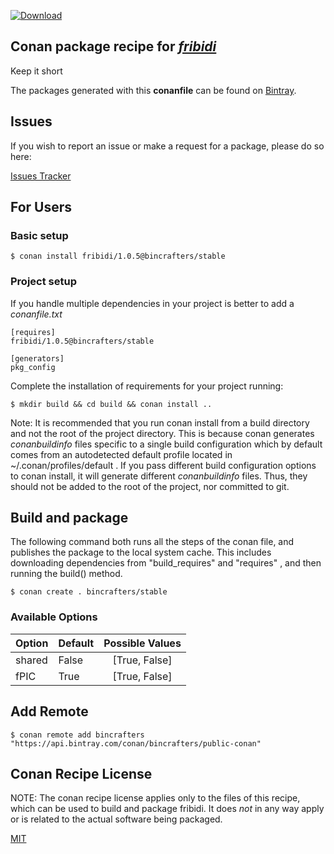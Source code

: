 [![Download](https://api.bintray.com/packages/bincrafters/public-conan/fribidi%3Abincrafters/images/download.svg) ](https://bintray.com/bincrafters/public-conan/fribidi%3Abincrafters/_latestVersion)

## Conan package recipe for [*fribidi*](https://github.com/fribidi/fribidi)

Keep it short

The packages generated with this **conanfile** can be found on [Bintray](https://bintray.com/bincrafters/public-conan/fribidi%3Abincrafters).


## Issues

If you wish to report an issue or make a request for a package, please do so here:

[Issues Tracker](https://github.com/bincrafters/community/issues)


## For Users

### Basic setup

    $ conan install fribidi/1.0.5@bincrafters/stable

### Project setup

If you handle multiple dependencies in your project is better to add a *conanfile.txt*

    [requires]
    fribidi/1.0.5@bincrafters/stable

    [generators]
    pkg_config

Complete the installation of requirements for your project running:

    $ mkdir build && cd build && conan install ..

Note: It is recommended that you run conan install from a build directory and not the root of the project directory.  This is because conan generates *conanbuildinfo* files specific to a single build configuration which by default comes from an autodetected default profile located in ~/.conan/profiles/default .  If you pass different build configuration options to conan install, it will generate different *conanbuildinfo* files.  Thus, they should not be added to the root of the project, nor committed to git.


## Build and package

The following command both runs all the steps of the conan file, and publishes the package to the local system cache.  This includes downloading dependencies from "build_requires" and "requires" , and then running the build() method.

    $ conan create . bincrafters/stable


### Available Options
| Option        | Default | Possible Values  |
| ------------- |:----------------- |:------------:|
| shared      | False |  [True, False] |
| fPIC      | True |  [True, False] |


## Add Remote

    $ conan remote add bincrafters "https://api.bintray.com/conan/bincrafters/public-conan"


## Conan Recipe License

NOTE: The conan recipe license applies only to the files of this recipe, which can be used to build and package fribidi.
It does *not* in any way apply or is related to the actual software being packaged.

[MIT](https://github.com/feliwir/conan-libfribidi/blob/stable/1.0.5/LICENSE.md)
